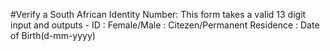 #Verify a South African Identity Number:
This form takes a valid 13 digit input and outputs - ID : Female/Male : Citezen/Permanent Residence : Date of Birth(d-mm-yyyy)